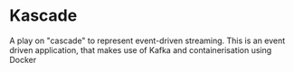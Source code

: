 # Kascade
A play on "cascade" to represent event-driven streaming. This is an event driven application, that makes use of Kafka and containerisation using Docker 
